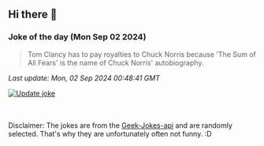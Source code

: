 ## Hi there 👋

### Joke of the day (Mon Sep 02 2024)
<!-- joke -->
>Tom Clancy has to pay royalties to Chuck Norris because 'The Sum of All Fears' is the name of Chuck Norris' autobiography.
<!-- /joke -->

*Last update: Mon, 02 Sep 2024 00:48:41 GMT*

[![Update joke](https://github.com/nclskfm/nclskfm/actions/workflows/joke.yml/badge.svg)](https://github.com/nclskfm/nclskfm/actions/workflows/joke.yml)

<br><br>
Disclaimer: The jokes are from the [Geek-Jokes-api](https://github.com/sameerkumar18/geek-joke-api) and are randomly selected. That's why they are unfortunately often not funny. :D
